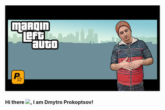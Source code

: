 ![](banner.jpg)
### Hi there <img src="https://raw.githubusercontent.com/MartinHeinz/MartinHeinz/master/wave.gif" width="30px">, I am Dmytro Prokoptsov!
<!--
**ProkoptsovD/ProkoptsovD** is a ✨ _special_ ✨ repository because its `README.md` (this file) appears on your GitHub profile.

Here are some ideas to get you started:

- 🔭 I’m currently working on ...
- 🌱 I’m currently learning ...
- 👯 I’m looking to collaborate on ...
- 🤔 I’m looking for help with ...
- 💬 Ask me about ...
- 📫 How to reach me: ...
- 😄 Pronouns: ...
- ⚡ Fun fact: ...
-->
